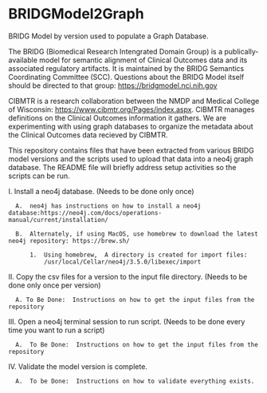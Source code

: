 # BRIDGModel2Graph
BRIDG Model by version used to populate a Graph Database.

The BRIDG (Biomedical Research Intengrated Domain Group) is a publically-available model for semantic alignment of Clinical Outcomes data and its associated regulatory artifacts.  It is maintained by the BRIDG Semantics Coordinating Committee (SCC).  Questions about the BRIDG Model itself should be directed to that group: https://bridgmodel.nci.nih.gov

CIBMTR is a research collaboration between the NMDP and Medical College of Wisconsin: https://www.cibmtr.org/Pages/index.aspx.  CIBMTR manages definitions on the Clinical Outcomes information it gathers.  We are experimenting with using graph databases to organize the metadata about the Clinical Outcomes data recieved by CIBMTR.

This repository contains files that have been extracted from various BRIDG model versions and the scripts used to upload that data into a neo4j graph database.  The README file will briefly address setup activities so the scripts can be run.

I.    Install a neo4j database.  (Needs to be done only once) 

      A.  neo4j has instructions on how to install a neo4j database:https://neo4j.com/docs/operations-manual/current/installation/ 
	
      B.  Alternately, if using MacOS, use homebrew to download the latest neo4j repository: https://brew.sh/  
	
          1.  Using homebrew,  A directory is created for import files:
              /usr/local/Cellar/neo4j/3.5.0/libexec/import
	  

II.   Copy the csv files for a version to the input file directory. (Needs to be done only once per version)

      A. To Be Done:  Instructions on how to get the input files from the repository
	
III.  Open a neo4j terminal session to run script. (Needs to be done every time you want to run a script)

      A.  To Be Done:  Instructions on how to get the input files from the repository
	
IV.   Validate the model version is complete.

      A.  To be Done:  Instructions on how to validate everything exists.
